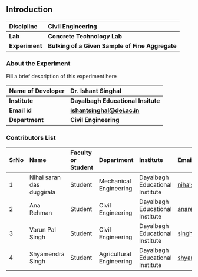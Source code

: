 ## Introduction


<b>Discipline | <b>Civil Engineering
:--|:--|
<b> Lab | <b> Concrete Technology Lab
<b> Experiment|     <b> Bulking of a Given Sample of Fine Aggregate

### About the Experiment 

Fill a brief description of this experiment here

<b>Name of Developer | <b> Dr. Ishant Singhal
:--|:--|
<b> Institute | <b> Dayalbagh Educational Insitute 
<b> Email id|     <b> ishantsinghal@dei.ac.in
<b> Department | <b>Civil Engineering

### Contributors List

SrNo | Name | Faculty or Student | Department| Institute | Email id
:--|:--|:--|:--|:--|:--|
1 | Nihal saran das duggirala | Student | Mechanical Engineering | Dayalbagh Educational Institute | nihalsarandasd@gmail.com
2 | Ana Rehman | Student | Civil Engineering | Dayalbagh Educational Institute | anarehmanana@gmail.com
3 | Varun Pal Singh	| Student |	Civil Engineering	| Dayalbagh Educational Institute	| singhvarun928@gmail.com
4 | Shyamendra Singh | Student | Agricultural Engineering | Dayalbagh Educational Institute | shyamendra.me@gmail.com
